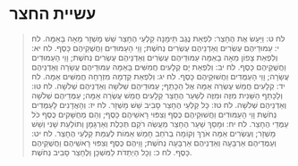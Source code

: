 # עשיית החצר

> לח ט: וַיַּעַשׂ אֶת הֶחָצֵר:  לִפְאַת נֶגֶב תֵּימָנָה קַלְעֵי הֶחָצֵר שֵׁשׁ מָשְׁזָר מֵאָה בָּאַמָּה.
> לח י: עַמּוּדֵיהֶם עֶשְׂרִים וְאַדְנֵיהֶם עֶשְׂרִים נְחֹשֶׁת; וָוֵי הָעַמּוּדִים וַחֲשֻׁקֵיהֶם כָּסֶף.
> לח יא: וְלִפְאַת צָפוֹן מֵאָה בָאַמָּה עַמּוּדֵיהֶם עֶשְׂרִים וְאַדְנֵיהֶם עֶשְׂרִים נְחֹשֶׁת; וָוֵי הָעַמּוּדִים וַחֲשֻׁקֵיהֶם כָּסֶף.
> לח יב: וְלִפְאַת יָם קְלָעִים חֲמִשִּׁים בָּאַמָּה עַמּוּדֵיהֶם עֲשָׂרָה וְאַדְנֵיהֶם עֲשָׂרָה; וָוֵי הָעַמֻּדִים וַחֲשׁוּקֵיהֶם כָּסֶף.
> לח יג: וְלִפְאַת קֵדְמָה מִזְרָחָה חֲמִשִּׁים אַמָּה.
> לח יד: קְלָעִים חֲמֵשׁ עֶשְׂרֵה אַמָּה אֶל הַכָּתֵף; עַמּוּדֵיהֶם שְׁלֹשָׁה וְאַדְנֵיהֶם שְׁלֹשָׁה.
> לח טו: וְלַכָּתֵף הַשֵּׁנִית מִזֶּה וּמִזֶּה לְשַׁעַר הֶחָצֵר קְלָעִים חֲמֵשׁ עֶשְׂרֵה אַמָּה; עַמֻּדֵיהֶם שְׁלֹשָׁה וְאַדְנֵיהֶם שְׁלֹשָׁה.
> לח טז: כָּל קַלְעֵי הֶחָצֵר סָבִיב שֵׁשׁ מָשְׁזָר.
> לח יז: וְהָאֲדָנִים לָעַמֻּדִים נְחֹשֶׁת וָוֵי הָעַמּוּדִים וַחֲשׁוּקֵיהֶם כֶּסֶף וְצִפּוּי רָאשֵׁיהֶם כָּסֶף; וְהֵם מְחֻשָּׁקִים כֶּסֶף כֹּל עַמֻּדֵי הֶחָצֵר.
> לח יח: וּמָסַךְ שַׁעַר הֶחָצֵר מַעֲשֵׂה רֹקֵם תְּכֵלֶת וְאַרְגָּמָן וְתוֹלַעַת שָׁנִי וְשֵׁשׁ מָשְׁזָר; וְעֶשְׂרִים אַמָּה אֹרֶךְ וְקוֹמָה בְרֹחַב חָמֵשׁ אַמּוֹת לְעֻמַּת קַלְעֵי הֶחָצֵר.
> לח יט: וְעַמֻּדֵיהֶם אַרְבָּעָה וְאַדְנֵיהֶם אַרְבָּעָה נְחֹשֶׁת; וָוֵיהֶם כֶּסֶף וְצִפּוּי רָאשֵׁיהֶם וַחֲשֻׁקֵיהֶם כָּסֶף.
> לח כ: וְכָל הַיְתֵדֹת לַמִּשְׁכָּן וְלֶחָצֵר סָבִיב נְחֹשֶׁת. 
 

